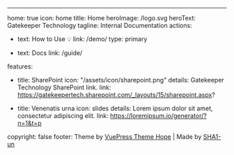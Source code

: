 ---
home: true
icon: home
title: Home
heroImage: /logo.svg
heroText: Gatekeeper Technology
tagline: Internal Documentation
actions:
  - text: How to Use 💡
    link: /demo/
    type: primary

  - text: Docs
    link: /guide/

features:
  - title: SharePoint
    icon: "/assets/icon/sharepoint.png"
    details: Gatekeeper Technology SharePoint link. 
    link: https://gatekeepertech.sharepoint.com/_layouts/15/sharepoint.aspx?

  - title: Venenatis urna
    icon: slides
    details: Lorem ipsum dolor sit amet, consectetur adipiscing elit.
    link: https://loremipsum.io/generator/?n=1&t=p

copyright: false
footer: Theme by <a href="https://theme-hope.vuejs.press/" target="_blank">VuePress Theme Hope</a> | Made by <a href="https://github.com/SHA1-un" target="_blank">SHA1-un</a>